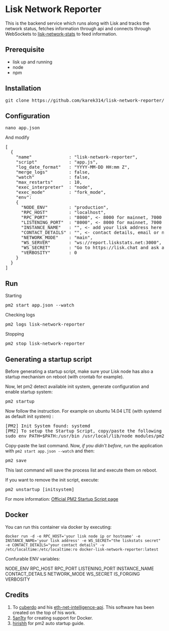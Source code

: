 Lisk Network Reporter
============
This is the backend service which runs along with Lisk and tracks the network status, fetches information through api and connects through WebSockets to [lisk-network-stats](https://github.com/karek314/lisk-network-stats) to feed information.

## Prerequisite
* lisk up and running
* node
* npm

## Installation
<pre>git clone https://github.com/karek314/lisk-network-reporter/ && cd lisk-network-reporter && bash build.sh</pre>

## Configuration
<pre>nano app.json</pre>
And modify

<pre>
[
  {
    "name"              : "lisk-network-reporter",
    "script"            : "app.js",
    "log_date_format"   : "YYYY-MM-DD HH:mm Z",
    "merge_logs"        : false,
    "watch"             : false,
    "max_restarts"      : 10,
    "exec_interpreter"  : "node",
    "exec_mode"         : "fork_mode",
    "env":
    {
      "NODE_ENV"        : "production",
      "RPC_HOST"        : "localhost",
      "RPC_PORT"        : "8000", <- 8000 for mainnet, 7000 testnet
      "LISTENING_PORT"  : "8000", <- 8000 for mainnet, 7000 testnet
      "INSTANCE_NAME"   : "", <- add your lisk address here or a custom name if you do voluntary work
      "CONTACT_DETAILS" : "", <- contact details, email or nick on lisk.chat to contact in case any failure
      "NETWORK_MODE"    : "main",
      "WS_SERVER"       : "ws://report.liskstats.net:3000",
      "WS_SECRET"       : "Go to https://lisk.chat and ask around",
      "VERBOSITY"       : 0
    }
  }
]
</pre>

## Run
Starting
<pre>
pm2 start app.json --watch
</pre>

Checking logs
<pre>
pm2 logs lisk-network-reporter
</pre>

Stopping
<pre>
pm2 stop lisk-network-reporter
</pre>

## Generating a startup script

Before generating a startup script, make sure your Lisk node has also a startup mechanism on reboot (with crontab for example).

Now, let pm2 detect available init system, generate configuration and enable startup system:

<pre>
pm2 startup
</pre>

Now follow the instruction. For example on ubuntu 14.04 LTE (with systemd as default init system) :

<pre>
[PM2] Init System found: systemd
[PM2] To setup the Startup Script, copy/paste the following command:
sudo env PATH=$PATH:/usr/bin /usr/local/lib/node_modules/pm2/bin/pm2 startup systemd -u [user] --hp /home/[user]
</pre>

Copy-paste the last command. Now, *if you didn't before*, run the application with ```pm2 start app.json --watch``` and then:
<pre>
pm2 save
</pre>

This last command will save the process list and execute them on reboot.

If you want to remove the init script, execute:
<pre>
pm2 unstartup [initsystem]
</pre>

For more information:  [Official PM2 Startup Script page](http://pm2.keymetrics.io/docs/usage/startup/#generating-a-startup-script)

## Docker
You can run this container via docker by executing:

```
docker run -d -e RPC_HOST='your lisk node ip or hostname' -e INSTANCE_NAME='your lisk address' -e WS_SECRET="the liskstats secret" -e CONTACT_DETAILS="your contact details" -v /etc/localtime:/etc/localtime:ro docker-lisk-network-reporter:latest
```

Confurable ENV variables:

NODE_ENV
RPC_HOST
RPC_PORT
LISTENING_PORT
INSTANCE_NAME
CONTACT_DETAILS
NETWORK_MODE
WS_SECRET
IS_FORGING
VERBOSITY


## Credits
1. To [cuberdo](https://github.com/cubedro/) and his [eth-net-intelligence-api](https://github.com/cubedro/eth-net-intelligence-api). This software has been created on the top of his work.
2. [5an1ty](https://github.com/5an1ty/) for creating support for Docker.
3. [hirishh](https://github.com/hirishh) for pm2 auto startup guide.
